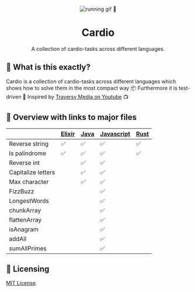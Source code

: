 <p align="center"><a><img src="https://media0.giphy.com/media/JRlqKEzTDKci5JPcaL/200.gif" alt="running gif 🏃"/></a></p>

<h1 align="center">Cardio</h1>
<p align="center">A collection of cardio-tasks across different languages.</p>

## 🙉 What is this exactly?

Cardio is a collection of cardio-tasks across different languages which shows how to solve them in the most compact way 📦 Furthermore it is test-driven 🧪 Inspired by [Traversy Media on Youtube](https://www.youtube.com/watch?v=M2bJBuaOeOQ) 📺

## 📄 Overview with links to major files

||[Elixir](elixir-cardio/lib/elixir_cardio.ex) | [Java](java-cardio/src/test/java/app/AppTest.java) | [Javascript](javascript-cardio/test.js) | [Rust](rust-cardio/src/main.rs)|
|--------------------|------|--------|--------|--------|
| Reverse string     |✅|✅|✅|✅|
| Is palindrome      |✅|✅|✅|✅|
| Reverse int        | |✅|✅| |
| Capitalize letters | |✅|✅| |
| Max character      | |✅|✅| |
| FizzBuzz           | | |✅| |
| LongestWords       | | |✅| |
| chunkArray         | | |✅| |
| flattenArray       | | |✅| |
| isAnagram          | | |✅| |
| addAll             | | |✅| |
| sumAllPrimes       | | |✅| |

## 📜 Licensing

[MIT License](LICENSE).
